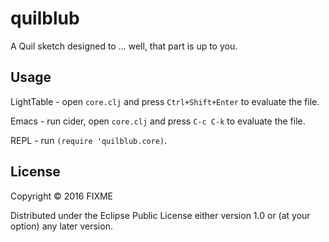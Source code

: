 # quilblub

A Quil sketch designed to ... well, that part is up to you.

## Usage

LightTable - open `core.clj` and press `Ctrl+Shift+Enter` to evaluate the file.

Emacs - run cider, open `core.clj` and press `C-c C-k` to evaluate the file.

REPL - run `(require 'quilblub.core)`.

## License

Copyright © 2016 FIXME

Distributed under the Eclipse Public License either version 1.0 or (at
your option) any later version.
